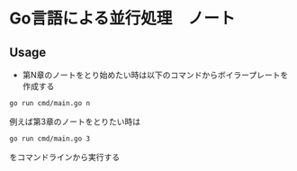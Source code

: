 # Go言語による並行処理　ノート

## Usage

- 第N章のノートをとり始めたい時は以下のコマンドからボイラープレートを作成する
```sh
go run cmd/main.go n
```

例えば第3章のノートをとりたい時は
```sh
go run cmd/main.go 3
```
をコマンドラインから実行する
